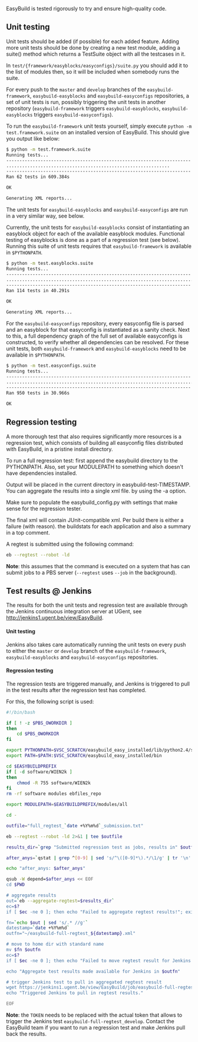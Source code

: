 EasyBuild is tested rigorously to try and ensure high-quality code.

## Unit testing

Unit tests should be added (if possible) for each added feature.
Adding more unit tests should be done by creating a new test module, adding a suite() method which returns a TestSuite object with all the testcases in it.

In `test/{framework/easyblocks/easyconfigs}/suite.py` you should add it to the list of modules then, so it will be included when somebody runs the suite.

For every push to the `master` and `develop` branches of the `easybuild-framework`, `easybuild-easyblocks` and `easybuild-easyconfigs` repositories, a set of unit tests is run, possibly triggering the unit tests in another repository (`easybuild-framework` triggers `easybuild-easyblocks`, `easybuild-easyblocks` triggers `easybuild-easyconfigs`).

To run the `easybuild-framework` unit tests yourself, simply execute `python -m test.framework.suite` on an installed version of EasyBuild. This should give you output like below:

```bash
$ python -m test.framework.suite
Running tests...
----------------------------------------------------------------------
..............................................................
----------------------------------------------------------------------
Ran 62 tests in 609.384s

OK

Generating XML reports...
```

The unit tests for `easybuild-easyblocks` and `easybuild-easyconfigs` are run in a very similar way, see below.

Currently, the unit tests for `easybuild-easyblocks` consist of instantiating an easyblock object for each of the available easyblock modules. Functional testing of easyblocks is done as a part of a regression test (see below). Running this suite of unit tests requires that `easybuild-framework` is available in `$PYTHONPATH`.

```bash
$ python -m test.easyblocks.suite
Running tests...
----------------------------------------------------------------------
..................................................................................................................
----------------------------------------------------------------------
Ran 114 tests in 40.291s

OK

Generating XML reports...
```

For the `easybuild-easyconfigs` repository, every easyconfig file is parsed and an easyblock for that easyconfig is instantiated as a sanity check. Next to this, a full dependency graph of the full set of available easyconfigs is constructed, to verify whether all dependencies can be resolved. For these unit tests, both `easybuild-framework` and `easybuild-easyblocks` need to be available in `$PYTHONPATH`.

```bash
$ python -m test.easyconfigs.suite
Running tests...
----------------------------------------------------------------------
......................................................................................................................................................................................................................................................................................................................................................................................................................................................................................................................................................................................................................................................................................................................................................................................................................................................................................................................................................................................
----------------------------------------------------------------------
Ran 950 tests in 30.966s

OK
```

## Regression testing

A more thorough test that also requires significantly more resources is a regression test, which consists of building all easyconfig files distributed with EasyBuild, in a pristine install directory.

To run a full regression test: first append the easybuild directory to the PYTHONPATH. Also, set your MODULEPATH to something which doesn't have dependencies installed.

Output will be placed in the current directory in easybuild-test-TIMESTAMP. You can aggregate the results into a single xml file. by using the -a option.

Make sure to populate the easybuild_config.py with settings that make sense for the regression tester.

The final xml will contain JUnit-compatible xml. Per build there is either a failure (with reason).
the buildstats for each application and also a summary in a top comment. 

A regtest is submitted using the following command:

```bash
eb --regtest --robot -ld
```

**Note**: this assumes that the command is executed on a system that has can submit jobs to a PBS server (`--regtest` uses `--job` in the background).

## Test results @ Jenkins

The results for both the unit tests and regression test are available through the Jenkins continuous integration server at UGent, see http://jenkins1.ugent.be/view/EasyBuild.

#### Unit testing

Jenkins also takes care automatically running the unit tests on every push to either the `master` or `develop` branch of the `easybuild-framework`, `easybuild-easyblocks` and `easybuild-easyconfigs` repositories.

#### Regression testing

The regression tests are triggered manually, and Jenkins is triggered to pull in the test results after the regression test has completed.

For this, the following script is used:

```bash
#!/bin/bash

if [ ! -z $PBS_OWORKDIR ]
then
    cd $PBS_OWORKDIR
fi

export PYTHONPATH=$VSC_SCRATCH/easybuild_easy_installed/lib/python2.4/site-packages
export PATH=$PATH:$VSC_SCRATCH/easybuild_easy_installed/bin

cd $EASYBUILDPREFIX
if [ -d software/WIEN2k ]
then
    chmod -R 755 software/WIEN2k
fi
rm -rf software modules ebfiles_repo

export MODULEPATH=$EASYBUILDPREFIX/modules/all

cd -

outfile="full_regtest_`date +%Y%m%d`_submission.txt"

eb --regtest --robot -ld 2>&1 | tee $outfile

results_dir=`grep "Submitted regression test as jobs, results in" $outfile | tail -1 | sed 's@.*/@@g'`

after_anys=`qstat | grep ^[0-9] | sed 's/^\([0-9]*\).*/\1/g' | tr '\n' ':' | sed 's/^/afterany:/g'`

echo "after_anys: $after_anys"

qsub -W depend=$after_anys << EOF
cd $PWD

# aggregate results
out=`eb --aggregate-regtest=$results_dir`
ec=$?
if [ $ec -ne 0 ]; then echo "Failed to aggregate regtest results!"; exit $ec; fi

fn=`echo $out | sed 's/.* //g'`
datestamp=`date +%Y%m%d`
outfn="~/easybuild-full-regtest_${datestamp}.xml"

# move to home dir with standard name
mv $fn $outfn
ec=$?
if [ $ec -ne 0 ]; then echo "Failed to move regtest result for Jenkins!"; exit $ec; fi

echo "Aggregate test results made available for Jenkins in $outfn"

# trigger Jenkins test to pull in aggregated regtest result
wget https://jenkins1.ugent.be/view/EasyBuild/job/easybuild-full-regtest_develop/build?token=TOKEN &> /dev/null
echo "Triggered Jenkins to pull in regtest results."

EOF
```

**Note**: the `TOKEN` needs to be replaced with the actual token that allows to trigger the Jenkins test `easybuild-full-regtest_develop`. Contact the EasyBuild team if you want to run a regression test and make Jenkins pull back the results.